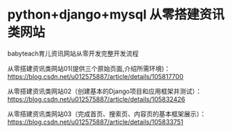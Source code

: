 # python+django+mysql 从零搭建资讯类网站
babyteach育儿资讯网站从零开发完整开发流程

从零搭建资讯类网站01(提供三个原始页面,介绍所需环境)：https://blog.csdn.net/u012575887/article/details/105817700

从零搭建资讯类网站02（创建基本的Django项目和应用框架并测试）：https://blog.csdn.net/u012575887/article/details/105832426

从零搭建资讯类网站03（完成首页、搜索页、内容页的基本框架展示）：https://blog.csdn.net/u012575887/article/details/105833751